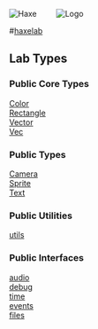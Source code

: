 
![Haxe](http://underscorediscovery.com/sven/images/haxe.png) &nbsp;&nbsp;&nbsp;&nbsp;&nbsp;&nbsp;&nbsp;
![Logo](http://underscorediscovery.com/sven/images/logo.png)

#[haxelab](../index.html)
## Lab Types

### Public Core Types

[Color](lab.Color.html)   
[Rectangle](lab.Rectangle.html)   
[Vector](lab.Vector.html)   
[Vec](lab.Vec.html)   

### Public Types

[Camera](lab.Camera.html)   
[Sprite](lab.Sprite.html)   
[Text](lab.Text.html)   

### Public Utilities

[utils](lab.utils.html)   

### Public Interfaces

[audio](lab.audio.html)   
[debug](lab.debug.html)   
[time](lab.time.html)   
[events](lab.events.html)   
[files](lab.files.html)   


&nbsp;
&nbsp;
&nbsp;

